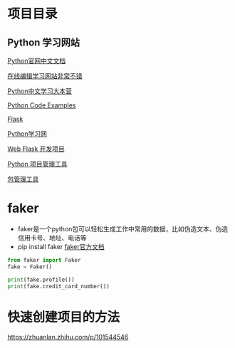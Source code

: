 # 项目目录
## Python 学习网站

[Python官网中文文档](https://docs.python.org/zh-cn/3/whatsnew/3.10.html)

[在线编辑学习网站非常不错](https://www.codecademy.com/)

[Python中文学习大本营](http://www.pythondoc.com/)

[Python Code Examples](https://www.programcreek.com/python/)

[Flask](http://www.pythondoc.com/)

[Python学习网](https://www.py.cn/)

[Web Flask 开发项目](./web_framework/flask_proj/)

[Python 项目管理工具](./Management_tools.md)

[包管理工具](./packaging_tools.mm.md)



# faker

- faker是一个python包可以轻松生成工作中常用的数据，比如伪造文本、伪造信用卡号、地址、电话等
- pip install faker
[faker官方文档](https://faker.readthedocs.io/en/master/)

```python
from faker import Faker
fake = Faker()

print(fake.profile())
print(fake.credit_card_number())
```

# 快速创建项目的方法

https://zhuanlan.zhihu.com/p/101544546

